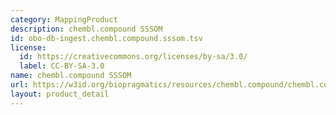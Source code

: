 ```yaml
---
category: MappingProduct
description: chembl.compound SSSOM
id: obo-db-ingest.chembl.compound.sssom.tsv
license:
  id: https://creativecommons.org/licenses/by-sa/3.0/
  label: CC-BY-SA-3.0
name: chembl.compound SSSOM
url: https://w3id.org/biopragmatics/resources/chembl.compound/chembl.compound.sssom.tsv
layout: product_detail
---
```

